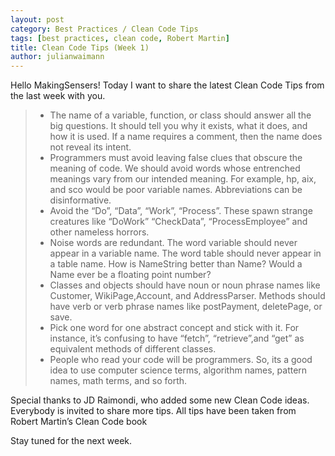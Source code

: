 ```yaml
---
layout: post
category: Best Practices / Clean Code Tips
tags: [best practices, clean code, Robert Martin]
title: Clean Code Tips (Week 1)
author: julianwaimann
---
```


Hello MakingSensers! Today I want to share the latest Clean Code Tips from the last week with you.

> * The name of a variable, function, or class should answer all the big questions. It should tell you why it exists, what it does, and how it is used. If a name requires a comment, then the name does not reveal its intent.
> * Programmers must avoid leaving false clues that obscure the meaning of code. We should avoid words whose entrenched meanings vary from our intended meaning. For example, hp, aix, and sco would be poor variable names. Abbreviations can be disinformative.
> * Avoid the “Do”, “Data”, “Work”, “Process”. These spawn strange creatures like “DoWork” “CheckData”, “ProcessEmployee” and other nameless horrors.
> * Noise words are redundant. The word variable should never appear in a variable name. The word table should never appear in a table name. How is NameString better than Name? Would a Name ever be a floating point number?
> * Classes and objects should have noun or noun phrase names like Customer, WikiPage,Account, and AddressParser. Methods should have verb or verb phrase names like postPayment, deletePage, or save.
> * Pick one word for one abstract concept and stick with it. For instance, it’s confusing to have “fetch”, “retrieve”,and “get” as equivalent methods of different classes.
> * People who read your code will be programmers. So, its a good idea to use computer science terms, algorithm names, pattern names, math terms, and so forth.

Special thanks to JD Raimondi, who added some new Clean Code ideas. Everybody is invited to share more tips.
All tips have been taken from Robert Martin’s Clean Code book

Stay tuned for the next week.